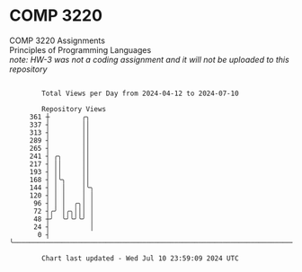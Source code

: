 # COMP 3220
COMP 3220 Assignments  
Principles of Programming Languages  
*note: HW-3 was not a coding assignment and it will not be uploaded to this repository*  

```

        Total Views per Day from 2024-04-12 to 2024-07-10

        Repository Views
     361 ┼        ╭╮
     337 ┤        ││
     313 ┤        ││
     289 ┤        ││
     265 ┤        ││
     241 ┤ ╭╮     ││
     217 ┤ ││     ││
     193 ┤ ││     ││
     168 ┤ │╰╮    ││
     144 ┤ │ │    │╰╮
     120 ┤ │ │    │ │
      96 ┤ │ │  ╭╮│ │
      72 ┤╭╯ │╭╮│││ │
      48 ┼╯  ╰╯╰╯╰╯ │
      24 ┤          │
       0 ┤          ╰──────────────────────────────────────────────────────────────────────────────

        Chart last updated - Wed Jul 10 23:59:09 2024 UTC
        
```
